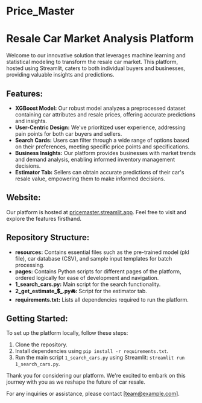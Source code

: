 # Price_Master

# Resale Car Market Analysis Platform

Welcome to our innovative solution that leverages machine learning and statistical modeling to transform the resale car market. This platform, hosted using Streamlit, caters to both individual buyers and businesses, providing valuable insights and predictions.

## Features:

- **XGBoost Model:** Our robust model analyzes a preprocessed dataset containing car attributes and resale prices, offering accurate predictions and insights.
- **User-Centric Design:** We've prioritized user experience, addressing pain points for both car buyers and sellers.
- **Search Cards:** Users can filter through a wide range of options based on their preferences, meeting specific price points and specifications.
- **Business Insights:** Our platform provides businesses with market trends and demand analysis, enabling informed inventory management decisions.
- **Estimator Tab:** Sellers can obtain accurate predictions of their car's resale value, empowering them to make informed decisions.

## Website:

Our platform is hosted at [pricemaster.streamlit.app](https://pricemaster.streamlit.app). Feel free to visit and explore the features firsthand.

## Repository Structure:

- **resources:** Contains essential files such as the pre-trained model (pkl file), car database (CSV), and sample input templates for batch processing.
- **pages:** Contains Python scripts for different pages of the platform, ordered logically for ease of development and navigation.
- **1_search_cars.py:** Main script for the search functionality.
- **2_get_estimate_💲_.py🚘:** Script for the estimator tab.
- **requirements.txt:** Lists all dependencies required to run the platform.

## Getting Started:

To set up the platform locally, follow these steps:
1. Clone the repository.
2. Install dependencies using `pip install -r requirements.txt`.
3. Run the main script `1_search_cars.py` using Streamlit: `streamlit run 1_search_cars.py`.

Thank you for considering our platform. We're excited to embark on this journey with you as we reshape the future of car resale.

For any inquiries or assistance, please contact [team@example.com].
